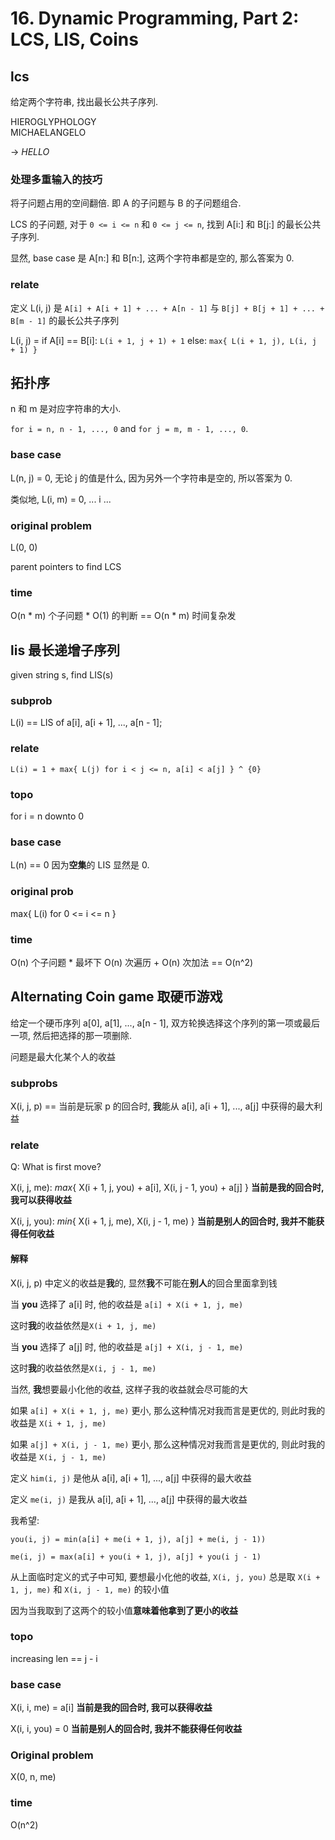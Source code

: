 # 16. Dynamic Programming, Part 2: LCS, LIS, Coins

## lcs

给定两个字符串, 找出最长公共子序列.

HIEROGLYPHOLOGY   
MICHAELANGELO     

-> *HELLO*

### 处理多重输入的技巧

将子问题占用的空间翻倍. 即 A 的子问题与 B 的子问题组合.

LCS 的子问题, 对于 `0 <= i <= n` 和 `0 <= j <= n`, 找到 A[i:] 和 B[j:] 的最长公共子序列.

显然, base case 是 A[n:] 和 B[n:], 这两个字符串都是空的, 那么答案为 0.

### relate

定义 L(i, j) 是 `A[i] + A[i + 1] + ... + A[n - 1]` 与 `B[j] + B[j + 1] + ... + B[m - 1]` 的最长公共子序列

L(i, j) = if A[i] == B[i]:   `L(i + 1, j + 1) + 1`
          else:              `max{ L(i + 1, j), L(i, j + 1) }`

## 拓扑序

n 和 m 是对应字符串的大小.

`for i = n, n - 1, ..., 0` and `for j = m, m - 1, ..., 0`.

### base case

L(n, j) = 0,        无论 j 的值是什么, 因为另外一个字符串是空的, 所以答案为 0.

类似地, L(i, m) = 0, ... i ...

### original problem

L(0, 0)

parent pointers to find LCS

### time

O(n * m) 个子问题 * O(1) 的判断 == O(n * m) 时间复杂发

## lis 最长递增子序列

given string s, find LIS(s)

### subprob

L(i) == LIS of a[i], a[i + 1], ..., a[n - 1];

### relate

`L(i) = 1 + max{ L(j) for i < j <= n, a[i] < a[j] } ^ {0}`

### topo

for i = n downto 0

### base case

L(n) == 0 因为**空集**的 LIS 显然是 0.

### original prob

max{ L(i) for 0 <= i <= n }

### time

O(n) 个子问题 * 最坏下 O(n) 次遍历 + O(n) 次加法 == O(n^2)


## Alternating Coin game 取硬币游戏

给定一个硬币序列 a[0], a[1], ..., a[n - 1], 双方轮换选择这个序列的第一项或最后一项, 然后把选择的那一项删除.

问题是最大化某个人的收益

### subprobs

X(i, j, p) == 当前是玩家 p 的回合时, **我**能从 a[i], a[i + 1], ..., a[j] 中获得的最大利益

### relate

Q: What is first move?

X(i, j, me):   _max_{ X(i + 1, j, you) + a[i], X(i, j - 1, you) + a[j] } **当前是我的回合时, 我可以获得收益**

X(i, j, you):  _min_{ X(i + 1, j, me), X(i, j - 1, me) } **当前是别人的回合时, 我并不能获得任何收益**

#### 解释

X(i, j, p) 中定义的收益是**我**的, 显然**我**不可能在**别人**的回合里面拿到钱

当 **you** 选择了 a[i] 时, 他的收益是 `a[i] + X(i + 1, j, me)`

这时**我**的收益依然是`X(i + 1, j, me)`

当 **you** 选择了 a[j] 时, 他的收益是 `a[j] + X(i, j - 1, me)`

这时**我**的收益依然是`X(i, j - 1, me)`

当然, **我**想要最小化他的收益, 这样子我的收益就会尽可能的大

如果 `a[i] + X(i + 1, j, me)` 更小, 那么这种情况对我而言是更优的, 则此时我的收益是 `X(i + 1, j, me)`

如果 `a[j] + X(i, j - 1, me)` 更小, 那么这种情况对我而言是更优的, 则此时我的收益是 `X(i, j - 1, me)`

定义 `him(i, j)` 是他从 a[i], a[i + 1], ..., a[j] 中获得的最大收益

定义 `me(i, j)` 是我从 a[i], a[i + 1], ..., a[j] 中获得的最大收益

我希望:

`you(i, j) = min(a[i] + me(i + 1, j), a[j] + me(i, j - 1))`

`me(i, j) = max(a[i] + you(i + 1, j), a[j] + you(i j - 1)`

从上面临时定义的式子中可知, 要想最小化他的收益, `X(i, j, you)` 总是取 `X(i + 1, j, me)` 和 `X(i, j - 1, me)` 的较小值

因为当我取到了这两个的较小值**意味着他拿到了更小的收益**

### topo

increasing len == j - i

### base case

X(i, i, me) = a[i] **当前是我的回合时, 我可以获得收益**

X(i, i, you) = 0   **当前是别人的回合时, 我并不能获得任何收益**

### Original problem

X(0, n, me)

### time

O(n^2)